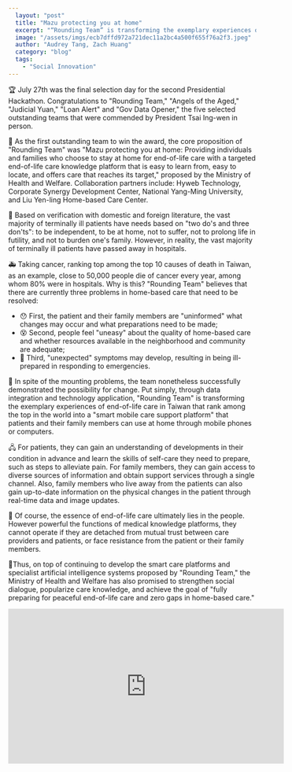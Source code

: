 ```yaml
---
  layout: "post"
  title: "Mazu protecting you at home"
  excerpt: "“Rounding Team” is transforming the exemplary experiences of end-of-life care in Taiwan that rank among the top in the world into a “smart mobile care support platform.”"
  image: "/assets/imgs/ecb7dffd972a721dec11a2bc4a500f655f76a2f3.jpeg"
  author: "Audrey Tang, Zach Huang"
  category: "blog"
  tags: 
    - "Social Innovation"
---
```


🏆 July 27th was the final selection day for the second Presidential Hackathon. Congratulations to "Rounding Team," "Angels of the Aged," "Judicial Yuan," "Loan Alert" and "Gov Data Opener," the five selected outstanding teams that were commended by President Tsai Ing-wen in person.

👸 As the first outstanding team to win the award, the core proposition of "Rounding Team" was "Mazu protecting you at home: Providing individuals and families who choose to stay at home for end-of-life care with a targeted end-of-life care knowledge platform that is easy to learn from, easy to locate, and offers care that reaches its target," proposed by the Ministry of Health and Welfare. Collaboration partners include: Hyweb Technology, Corporate Synergy Development Center, National Yang-Ming University, and Liu Yen-ling Home-based Care Center.

🏥 Based on verification with domestic and foreign literature, the vast majority of terminally ill patients have needs based on "two do's and three don'ts": to be independent, to be at home, not to suffer, not to prolong life in futility, and not to burden one's family. However, in reality, the vast majority of terminally ill patients have passed away in hospitals.

🚑 Taking cancer, ranking top among the top 10 causes of death in Taiwan, as an example, close to 50,000 people die of cancer every year, among whom 80% were in hospitals. Why is this? "Rounding Team" believes that there are currently three problems in home-based care that need to be resolved:

- 😯 First, the patient and their family members are "uninformed" what changes may occur and what preparations need to be made;
- 😵 Second, people feel "uneasy" about the quality of home-based care and whether resources available in the neighborhood and community are adequate;
- 🤔 Third, "unexpected" symptoms may develop, resulting in being ill-prepared in responding to emergencies.

📶 In spite of the mounting problems, the team nonetheless successfully demonstrated the possibility for change. Put simply, through data integration and technology application, "Rounding Team" is transforming the exemplary experiences of end-of-life care in Taiwan that rank among the top in the world into a "smart mobile care support platform" that patients and their family members can use at home through mobile phones or computers.

🖧 For patients, they can gain an understanding of developments in their condition in advance and learn the skills of self-care they need to prepare, such as steps to alleviate pain. For family members, they can gain access to diverse sources of information and obtain support services through a single channel. Also, family members who live away from the patients can also gain up-to-date information on the physical changes in the patient through real-time data and image updates.

🚸 Of course, the essence of end-of-life care ultimately lies in the people. However powerful the functions of medical knowledge platforms, they cannot operate if they are detached from mutual trust between care providers and patients, or face resistance from the patient or their family members.

🏡Thus, on top of continuing to develop the smart care platforms and specialist artificial intelligence systems proposed by "Rounding Team," the Ministry of Health and Welfare has also promised to strengthen social dialogue, popularize care knowledge, and achieve the goal of "fully preparing for peaceful end-of-life care and zero gaps in home-based care."

 <center> 
 <iframe width="560" height="315" src="https://www.youtube.com/embed/5P66X7mYjAg" frameborder="0" allowfullscreen></iframe> 
 </center> 
